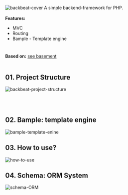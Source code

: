 ![backbeat-cover](https://github.com/axotellix/git-assets/blob/images/backbeat/Cover.png)
A simple backend-framework for PHP. <br/><br/>
**Features:**
- MVC
- Routing
- Bample - Template engine

# 
**Based on:** [see basement](https://github.com/axotellix/php-lab9) 
<br/><br/>
## 01. Project Structure
![backbeat-project-structure](https://github.com/axotellix/git-assets/blob/images/backbeat/Project-Structure.png)

<br/><br/>
## 02. Bample: template engine
![bample-template-enine](https://github.com/axotellix/git-assets/blob/images/backbeat/Bample.png)

## 03. How to use?
![how-to-use](https://github.com/axotellix/git-assets/blob/images/backbeat/How-to-use.png)

## 04. Schema: ORM System
![schema-ORM](https://github.com/axotellix/git-assets/blob/images/backbeat/Schema-ORM.png)

















